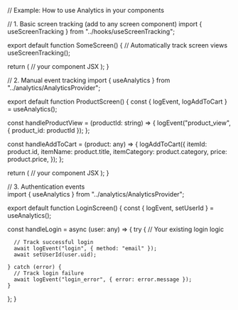 // Example: How to use Analytics in your components

// 1. Basic screen tracking (add to any screen component)
import { useScreenTracking } from "../hooks/useScreenTracking";

export default function SomeScreen() {
  // Automatically track screen views
  useScreenTracking();
  
  return (
    // your component JSX
  );
}

// 2. Manual event tracking
import { useAnalytics } from "../analytics/AnalyticsProvider";

export default function ProductScreen() {
  const { logEvent, logAddToCart } = useAnalytics();
  
  const handleProductView = (productId: string) => {
    logEvent("product_view", { product_id: productId });
  };
  
  const handleAddToCart = (product: any) => {
    logAddToCart({
      itemId: product.id,
      itemName: product.title,
      itemCategory: product.category,
      price: product.price,
    });
  };
  
  return (
    // your component JSX
  );
}

// 3. Authentication events  
import { useAnalytics } from "../analytics/AnalyticsProvider";

export default function LoginScreen() {
  const { logEvent, setUserId } = useAnalytics();
  
  const handleLogin = async (user: any) => {
    try {
      // Your existing login logic
      
      // Track successful login
      await logEvent("login", { method: "email" });
      await setUserId(user.uid);
      
    } catch (error) {
      // Track login failure
      await logEvent("login_error", { error: error.message });
    }
  };
}
